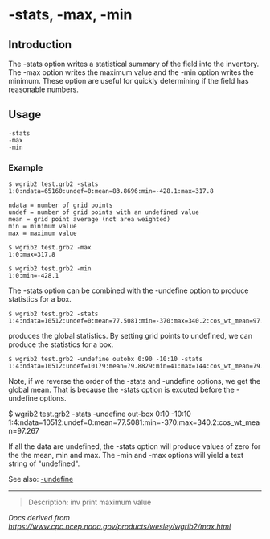 # -stats, -max, -min

## Introduction

The -stats option writes a statistical summary
of the field into the inventory.
The -max option writes the maximum value and
the -min option writes the minimum.
These option are useful for quickly determining if the field has reasonable numbers.

## Usage

```
-stats
-max
-min
```

### Example

```
$ wgrib2 test.grb2 -stats
1:0:ndata=65160:undef=0:mean=83.8696:min=-428.1:max=317.8

ndata = number of grid points
undef = number of grid points with an undefined value
mean = grid point average (not area weighted)
min = minimum value
max = maximum value

$ wgrib2 test.grb2 -max
1:0:max=317.8

$ wgrib2 test.grb2 -min
1:0:min=-428.1

```

The -stats option can be combined with
the -undefine option to produce
statistics for a box.

```
$ wgrib2 test.grb2 -stats
1:4:ndata=10512:undef=0:mean=77.5081:min=-370:max=340.2:cos_wt_mean=97.267
```

produces the global statistics. By setting grid points to undefined,
we can produce the statistics for a box.

```
$ wgrib2 test.grb2 -undefine outobx 0:90 -10:10 -stats
1:4:ndata=10512:undef=10179:mean=79.8829:min=41:max=144:cos_wt_mean=79.8688
```

Note, if we reverse the order of the
-stats and
-undefine options, we get the global mean.
That is because the -stats option is excuted
before the -undefine options.

$ wgrib2 test.grb2 -stats -undefine out-box 0:10 -10:10
1:4:ndata=10512:undef=0:mean=77.5081:min=-370:max=340.2:cos_wt_mean=97.267

If all the data are undefined,
the -stats option will produce values
of zero for the the mean, min and max.
The -min and -max
options will yield a text string of "undefined".

See also: [-undefine](./undefine.md)

---

> Description: inv print maximum value

_Docs derived from <https://www.cpc.ncep.noaa.gov/products/wesley/wgrib2/max.html>_
